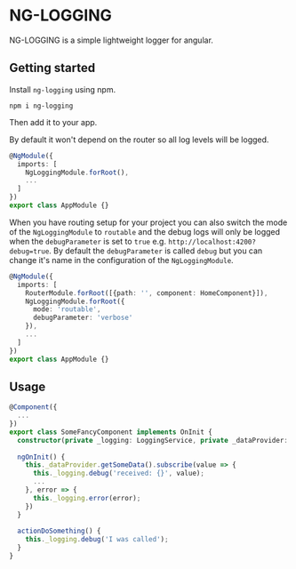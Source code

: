 # NG-LOGGING

NG-LOGGING is a simple lightweight logger for angular.

## Getting started

Install ``ng-logging`` using npm.

```
npm i ng-logging
```

Then add it to your app.

By default it won't depend on the router so all log levels will be logged.
```typescript
@NgModule({
  imports: [
    NgLoggingModule.forRoot(),
    ...
  ]
})
export class AppModule {}
```

When you have routing setup for your project you can also switch the mode of the
``NgLoggingModule`` to ``routable`` and the debug logs will only be logged when
the ``debugParameter`` is set to ``true`` e.g. ``http://localhost:4200?debug=true``.
By default the ``debugParameter`` is called ``debug`` but you can change it's name in the
configuration of the ``NgLoggingModule``.

```typescript
@NgModule({
  imports: [
    RouterModule.forRoot([{path: '', component: HomeComponent}]),
    NgLoggingModule.forRoot({
      mode: 'routable',
      debugParameter: 'verbose'
    }),
    ...
  ]
})
export class AppModule {}
```

## Usage

```typescript
@Component({
  ...
})
export class SomeFancyComponent implements OnInit {
  constructor(private _logging: LoggingService, private _dataProvider: DataProvider) {}
  
  ngOnInit() {
    this._dataProvider.getSomeData().subscribe(value => {
      this._logging.debug('received: {}', value);
      ...
    }, error => {
      this._logging.error(error);
    })
  }
  
  actionDoSomething() {
    this._logging.debug('I was called');
  }
}
```
